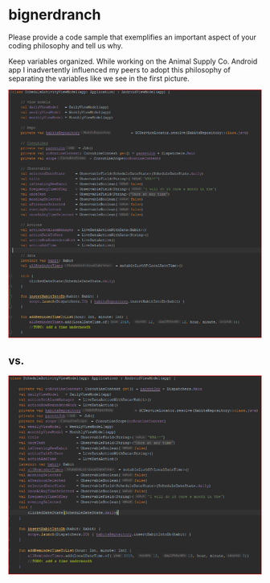 # bignerdranch

Please provide a code sample that exemplifies an important aspect of your coding philosophy and tell us why. 

Keep variables organized. While working on the Animal Supply Co. Android app I inadvertently influenced my peers to adopt this philosophy of separating the variables like we see in the first picture.

![](pic.PNG)
## vs.
![](pic1.PNG)
